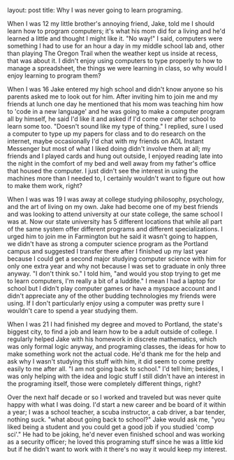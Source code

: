 layout: post
title: Why I was never going to learn programing.

When I was 12 my little brother's annoying friend, Jake, told me I should learn how to program computers; it's what his mom did for a living and he'd learned a little and thought I might like it.  "No way!" I said, computers were something I had to use for an hour a day in my middle school lab and, other than playing The Oregon Trail when the weather kept us inside at recess, that was about it. I didn't enjoy using computers to type properly to how to manage a spreadsheet, the things we were learning in class, so why would I enjoy learning to program them?

When I was 16 Jake entered my high school and didn't know anyone so his parents asked me to look out for him.  After inviting him to join me and my friends at lunch one day he mentioned that his mom was teaching him how to 'code in a new language' and he was going to make a computer program all by himself, he said I'd like it and asked if I'd come over after school to learn some too.  "Doesn't sound like my type of thing." I replied, sure I used a computer to type up my papers for class and to do research on the internet, maybe occasionally I'd chat with my friends on AOL Instant Messenger but most of what I liked doing didn't involve them at all; my friends and I played cards and hung out outside, I enjoyed reading late into the night in the comfort of my bed and well away from my father's office that housed the computer.  I just didn't see the interest in using the machines more than I needed to, I certainly wouldn't want to figure out how to make them work, right?

When I was was 19 I was away at college studying philosophy, psychology, and the art of living on my own. Jake had become one of my best friends and was looking to attend university at our state college, the same school I was at.  Now our state university has 5 different locations that while all part of the same system offer different programs and different specializations.  I urged him to join me in Farmington but he said it wasn't going to happen, we didn't have as strong a computer science program as the Portland campus and suggested I transfer there after I finished up my last year because I could get  a second major studying computer science with him for only one extra year and why not because I was set to graduate in only three anyway.  "I don't think so." I told him, "and would you stop trying to get me to learn computers, I'm really a bit of a luddite."  I mean I had a laptop for school but I didn't play computer games or have a myspace account and I didn't appreciate any of the other budding technologies my friends were using. If I don't particularly enjoy using a computer was pretty sure I wouldn't care to spend a year studying them.

When I was 21 I had finished my degree and moved to Portland, the state's biggest city, to find a job and learn how to be a adult outside of college.  I regularly helped Jake with his homework in discrete mathematics, which was only formal logic anyway, and programing classes, the ideas for how to make something work not the actual code. He'd thank me for the help and ask why I wasn't studying this stuff with him, it did seem to come pretty easily to me after all. "I am not going back to school." I'd tell him; besides, I was only helping with the idea and logic stuff I still didn't have an interest in the programing itself, those were completely different things, right?

Over the next half decade or so I worked and traveled but was never quite happy with what I was doing. I'd start a new career and be board of it within a year; I was a school teacher, a scuba instructor, a cab driver, a bar tender, nothing suck.  "what about going back to school?" Jake would ask me, "you liked being a student and you could get a good job if you studied 'comp sci'."  He had to be joking, he'd never even finished school and was working as a security officer; he loved this programing stuff since he was a little kid but if he didn't want to work with it there's no way it would keep my interest.
